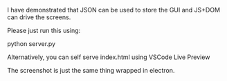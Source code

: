 I have demonstrated that JSON can be used to store the GUI and JS+DOM can drive the screens.

Please just run this using:

python server.py

Alternatively, you can self serve index.html using VSCode Live Preview

The screenshot is just the same thing wrapped in electron.